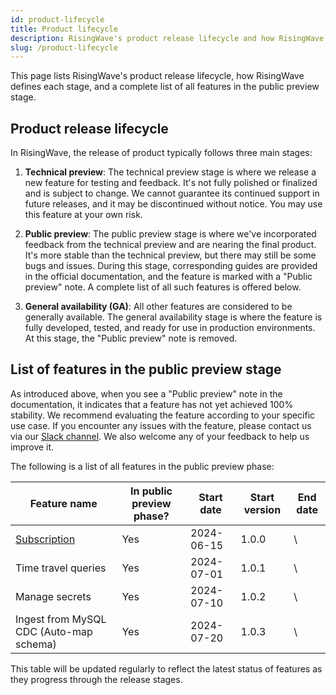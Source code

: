 ```yaml
---
id: product-lifecycle
title: Product lifecycle
description: RisingWave's product release lifecycle and how RisingWave defines each stage.
slug: /product-lifecycle
---
```


This page lists RisingWave's product release lifecycle, how RisingWave defines each stage, and a complete list of all features in the public preview stage.

## Product release lifecycle

In RisingWave, the release of product typically follows three main stages:

1. **Technical preview**: The technical preview stage is where we release a new feature for testing and feedback. It's not fully polished or finalized and is subject to change. We cannot guarantee its continued support in future releases, and it may be discontinued without notice. You may use this feature at your own risk.

2. **Public preview**: The public preview stage is where we've incorporated feedback from the technical preview and are nearing the final product. It's more stable than the technical preview, but there may still be some bugs and issues. During this stage, corresponding guides are provided in the official documentation, and the feature is marked with a "Public preview" note. A complete list of all such features is offered below.

3. **General availability (GA)**: All other features are considered to be generally available. The general availability stage is where the feature is fully developed, tested, and ready for use in production environments. At this stage, the "Public preview" note is removed.

## List of features in the public preview stage

As introduced above, when you see a "Public preview" note in the documentation, it indicates that a feature has not yet achieved 100% stability. We recommend evaluating the feature according to your specific use case. If you encounter any issues with the feature, please contact us via our [Slack channel](https://www.risingwave.com/slack). We also welcome any of your feedback to help us improve it.

The following is a list of all features in the public preview phase:

| Feature name                            | In public preview phase? | Start date | Start version | End date |
|-----------------------------------------|-------------------------|------------|---------------|----------|
| [Subscription](/docs/next/subscription/) | Yes                     | 2024-06-15 | 1.0.0         | \        |
| Time travel queries                     | Yes                     | 2024-07-01 | 1.0.1         | \        |
| Manage secrets                          | Yes                     | 2024-07-10 | 1.0.2         | \        |
| Ingest from MySQL CDC (Auto-map schema) | Yes                     | 2024-07-20 | 1.0.3         | \        |


This table will be updated regularly to reflect the latest status of features as they progress through the release stages.